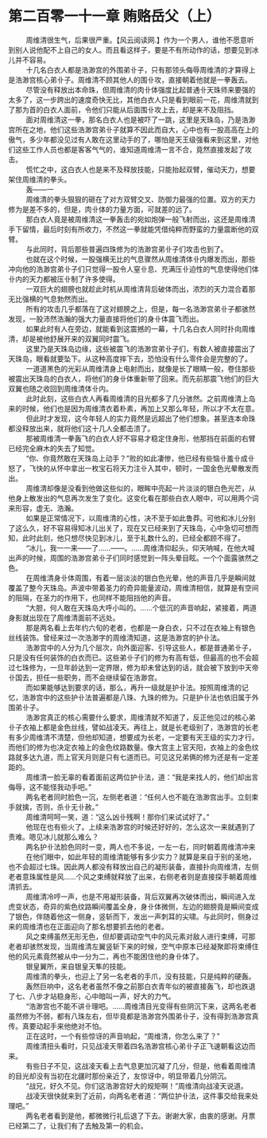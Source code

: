 <h1>第二百零一十一章  贿赂岳父（上）</h1>
<div id="content">&nbsp&nbsp&nbsp&nbsp&nbsp&nbsp&nbsp&nbsp
 周维清很生气，后果很严重。【风云阅读网.】作为一个男人，谁他不愿意听到别人说他配不上自己的女人。而且看这样子，要是不有所动作的话，想要见到冰儿并不容易。
 <br/>&nbsp&nbsp&nbsp&nbsp&nbsp&nbsp&nbsp&nbsp
 十几名白衣人都是浩渺宫的外围弟卝子，只有那领头侮辱周维清的才算得上是浩渺宫核心弟卝子。周维清不顾其他人的围卝攻，直接朝着他就是一拳轰去。
 <br/>&nbsp&nbsp&nbsp&nbsp&nbsp&nbsp&nbsp&nbsp
 尽管没有释放出本命珠，但周维清的肉卝体强度比起普通卝天珠师来要强的太多了，这一步跨出的速度奇快无比，其他白衣人只是看到眼前一花，周维清就到了那为首的白衣人面前，令他们只能从后面围卝攻上去，却是来不及阻挡。
 <br/>&nbsp&nbsp&nbsp&nbsp&nbsp&nbsp&nbsp&nbsp
 面对周维清这一拳，那名白衣人也是被吓了一跳，这里是天珠岛，乃是浩渺宫所在之地，他们这些浩渺宫弟卝子就算不因此而自大，心中也有一股高高在上的傲气，多少年都没见过有人敢在这里动手的了，哪怕是天王级强看来到这里，对他们这些工作人员也都是客客气气的，谁知道周维清一言不合，竟然直接发起了攻击。
 <br/>&nbsp&nbsp&nbsp&nbsp&nbsp&nbsp&nbsp&nbsp
 慌忙之中，这白衣人也是来不及释放技能，只能抬起双臂，催动天力，想要架住周维清的拳头。
 <br/>&nbsp&nbsp&nbsp&nbsp&nbsp&nbsp&nbsp&nbsp
 轰——一
 <br/>&nbsp&nbsp&nbsp&nbsp&nbsp&nbsp&nbsp&nbsp
 周维清的拳头狠狠的砸在了对方双臂交叉、防御力最强的位置。双方的天力修为是差不多的，但是，肉卝体的力量方面，可就差的远了。
 <br/>&nbsp&nbsp&nbsp&nbsp&nbsp&nbsp&nbsp&nbsp
 那白衣人竟是被周维清这一拳轰击的宛如炮弹一般飞射而出，这还是周维清手下留情，最后时刻有所收力，不然这一拳就能凭借纯粹而野蛮的力量震断他的双臂。
 <br/>&nbsp&nbsp&nbsp&nbsp&nbsp&nbsp&nbsp&nbsp
 与此同时，背后那些普遍四珠修为的浩渺宫弟卝子们攻击也到了。
 <br/>&nbsp&nbsp&nbsp&nbsp&nbsp&nbsp&nbsp&nbsp
 也就在这个时候，一股强横无比的气息骤然从周维清体卝内爆发而出，那些冲向他的浩渺宫弟卝子们只觉得一股令人窒卝息、充满压卝迫性的气息使得他们体卝内的天力都被压卝制了许多使得。
 <br/>&nbsp&nbsp&nbsp&nbsp&nbsp&nbsp&nbsp&nbsp
 一双巨大的翅膀也就趁此时机从周维清背后破体而出，浓烈的天力混合着那无比强横的气息勃然而出。
 <br/>&nbsp&nbsp&nbsp&nbsp&nbsp&nbsp&nbsp&nbsp
 所有的攻击几乎都落在了这对翅膀之上，但是，每一名浩渺宫弟卝子都骇然发现，一股沛然浩瀚的强大力量直接将他们的身卝体震飞而出。
 <br/>&nbsp&nbsp&nbsp&nbsp&nbsp&nbsp&nbsp&nbsp
 如果此时有人在旁边，就能看到这震撼的一幕，十几名白衣人同时扑向周维清，却是被他舒展开来的双翼同时震飞。
 <br/>&nbsp&nbsp&nbsp&nbsp&nbsp&nbsp&nbsp&nbsp
 这里乃是天珠岛边缘，这些被震飞的浩渺宫弟卝子们，有数人被直接震出了天珠岛，眼看就要坠下。从这种高度摔下去，恐怕没有什么零件会是完整的了。
 <br/>&nbsp&nbsp&nbsp&nbsp&nbsp&nbsp&nbsp&nbsp
 一道道黑色的光彩从周维清身上电射而出，就像是长了眼睛一般，卷住那些被震出天珠岛的白衣人，将他们的身卝体重新带了回来。而先前那震飞他们的巨大双翼也随之收回到周维清体卝内。
 <br/>&nbsp&nbsp&nbsp&nbsp&nbsp&nbsp&nbsp&nbsp
 此时此刻，这些白衣人再看周维清的目光都多了几分骇然。之前周维清上岛来的时候，他们也是因为周维清衣着朴素，再加上又那么年轻，所以才不太在意。
 <br/>&nbsp&nbsp&nbsp&nbsp&nbsp&nbsp&nbsp&nbsp
 但此时才发现，这今年轻人的实力竟然是远超出了他们想象。甚至连本命珠都没释放出来，就将他们这十几人全都击溃了。
 <br/>&nbsp&nbsp&nbsp&nbsp&nbsp&nbsp&nbsp&nbsp
 那被周维清一拳轰飞的白衣人好不容易才稳定住身形，他那挡在前面的右臂已经完全麻木的失去了知觉。
 <br/>&nbsp&nbsp&nbsp&nbsp&nbsp&nbsp&nbsp&nbsp
 “你、你竟然敢在天珠岛上动手？”败的如此凄惨，他已经有些恼卝羞卝成卝怒了，飞快的从怀中拿出一枚宝石将天力注卝入其中，顿时，一国金色光晕散发而出。
 <br/>&nbsp&nbsp&nbsp&nbsp&nbsp&nbsp&nbsp&nbsp
 周维清却像是没看到他做这些似的，眼眸中亮起一片淡淡的银白色光芒，从他身上散发出的气息再次发生了变化。这变化看在那些白衣人眼中，可以用两个词来形容，虚无、浩瀚。
 <br/>&nbsp&nbsp&nbsp&nbsp&nbsp&nbsp&nbsp&nbsp
 如果是正常情况下，以周维清的心性，决不至于如此鲁莽。可他和冰儿分别了这么久，好不容易得知冰儿出关了，现在又已经来到了天珠岛，心中急切可想而知，此时此刻，他只想尽快见到冰儿，至于礼数什么的，已经全都顾不得了。
 <br/>&nbsp&nbsp&nbsp&nbsp&nbsp&nbsp&nbsp&nbsp
 “冰儿，我一一来——了……——。……周维清仰起头，仰天呐喊，在他大喊出声的时候，周围的浩渺宫弟卝子们同时感觉到一阵头晕目眩。一个个面露骇然之色。
 <br/>&nbsp&nbsp&nbsp&nbsp&nbsp&nbsp&nbsp&nbsp
 在周维清身卝体周围，有着一层淡淡的银白色光晕，他的声音几乎是瞬间就覆盖了整今天珠岛。声波中带着圣力的奇异能量波动，周维清相信，就算是有空间的阻隔，在圣力的作用下，也同样不能阻挡他的声音。
 <br/>&nbsp&nbsp&nbsp&nbsp&nbsp&nbsp&nbsp&nbsp
 “大胆，何人敢在天珠岛大呼小叫的。……个低沉的声音响起，紧接着，两道身影就出现在了周维清面前不远处。
 <br/>&nbsp&nbsp&nbsp&nbsp&nbsp&nbsp&nbsp&nbsp
 那是两名看上去年约六旬的老者，也都是一身白衣，只不过在衣袖上有银色丝线装饰。曾经来过一次浩渺字的周维清知道，这是浩渺宫的护卝法。
 <br/>&nbsp&nbsp&nbsp&nbsp&nbsp&nbsp&nbsp&nbsp
 浩渺宫中的人分为几个层次，向外面迎客、引导这些人，都是普通弟卝子，只是没有任何装饰的白衣而已。这些弟卝子们的修为有高有低，但最高的也不会超过七珠修为，一旦年龄达到一定界限，修为却未曾达到的话，就会被下放到中天帝卝国去，担任一些职务，而不会继续留在浩渺宫。
 <br/>&nbsp&nbsp&nbsp&nbsp&nbsp&nbsp&nbsp&nbsp
 而如果能够达到要求的话，那么，再升一级就是护卝法。按照周维清的记忆，浩渺宫中的这些护卝法普遍都是八珠、九珠的修为。只是护卝法也依旧属于外围弟卝子。
 <br/>&nbsp&nbsp&nbsp&nbsp&nbsp&nbsp&nbsp&nbsp
 浩渺宫真正的核心需要什么要求，周维清就不知道了，反正他见过的核心弟卝子衣袖上都是金色丝线，譬如战凌天。再往上，就是长老级别了，浩渺宫的长老有多少周维清不清楚，但他却知道，想要成为长老，一定要有天王级的实力才行。而他们的修为也决定衣袖上的金色纹路数量。像大宫主上官天阳，衣袖上的金色纹路就多达九道，而上官天月则是只有七道而已。可见这兄弟俩的修为还是有一定差距的。
 <br/>&nbsp&nbsp&nbsp&nbsp&nbsp&nbsp&nbsp&nbsp
 周维清一脸无辜的看着面前这两位护卝法，道：“我是来找人的，他们却出言侮辱，这不能怪我动手吧。”
 <br/>&nbsp&nbsp&nbsp&nbsp&nbsp&nbsp&nbsp&nbsp
 两名老者同时脸色一沉，左侧老者道：“任何人也不能在浩渺宫出手。立刻束手就擒，否则，杀卝无卝赦。”
 <br/>&nbsp&nbsp&nbsp&nbsp&nbsp&nbsp&nbsp&nbsp
 周维清呵呵一笑，道：“这么凶卝残啊！那你们来试试好了。”
 <br/>&nbsp&nbsp&nbsp&nbsp&nbsp&nbsp&nbsp&nbsp
 他现在也有些火了。上续来浩渺宫的时候还好好的，怎么这次一来就遇到了责难。嗯见冰儿就那么难么？
 <br/>&nbsp&nbsp&nbsp&nbsp&nbsp&nbsp&nbsp&nbsp
 两名护卝法脸色同时一变，两人也不多说，一左一右，同时朝着周维清冲来
 <br/>&nbsp&nbsp&nbsp&nbsp&nbsp&nbsp&nbsp&nbsp
 在他们眼中，如此年轻的周维清能够有多少实力？就算是来自于别的圣地，也不会超过七珠。因此两人都没有释放出自己的凝形装备，直接扑向周维清，左侧老者意珠属性是风……个风之束缚就释放了出来，右侧老者则是直接探手朝着周维清抓去。
 <br/>&nbsp&nbsp&nbsp&nbsp&nbsp&nbsp&nbsp&nbsp
 周维清冷哼一声，也是不用凝形装备，背后双翼再次破体而出，瞬间进入龙虎变状态，奇异的紫色纹路瞬间覆盖全身，身卝体微侧，左边的翅膀竟是瞬间变成了银色，伴随着他这一侧身，竖斩而下，发出一声刺耳的尖啸。与此同时，侧身过来的周维清也在正面迎向了那名想要抓去他的老者。
 <br/>&nbsp&nbsp&nbsp&nbsp&nbsp&nbsp&nbsp&nbsp
 风之束缚虽然无形无色，但却要调动空气中的风元素对敌人进行束缚，可那老者却骇然发现，当周维清左翼竖斩下来的时候，空气中原本已经凝聚即将束缚住他的风元素竟然被从中一分为二，再也不能困住他的身卝体了。
 <br/>&nbsp&nbsp&nbsp&nbsp&nbsp&nbsp&nbsp&nbsp
 银皇翼所，来自银皇天隼的技能。
 <br/>&nbsp&nbsp&nbsp&nbsp&nbsp&nbsp&nbsp&nbsp
 周维清的拳头，也迎上了另一名老者的手爪，没有技能，只是纯粹的硬轰。
 <br/>&nbsp&nbsp&nbsp&nbsp&nbsp&nbsp&nbsp&nbsp
 轰然巨响中，这名老者虽然不像之前那白衣青年似的被直接轰飞，却也跌退了七、八步才站稳身形，心中暗叫一声，好大的力气。
 <br/>&nbsp&nbsp&nbsp&nbsp&nbsp&nbsp&nbsp&nbsp
 “浩渺宫也不能不讲卝理吧。……周维清目光变得有些阴沉下来，这两名老者虽然修为不弱，都有八珠左右，但毕竟都是浩渺宫外围弟卝子，没有得到浩渺宫真传。真要动起手来他绝对不怕。
 <br/>&nbsp&nbsp&nbsp&nbsp&nbsp&nbsp&nbsp&nbsp
 正在这时，一个有些惊讶的声音响起，“周维清，你怎么来了？”
 <br/>&nbsp&nbsp&nbsp&nbsp&nbsp&nbsp&nbsp&nbsp
 周维清扭头看时，只见战凌天带着四名浩渺宫核心弟卝子正飞速朝看这边而来。
 <br/>&nbsp&nbsp&nbsp&nbsp&nbsp&nbsp&nbsp&nbsp
 有些日子不见，这战凌天看上去气息更加沉凝了几分，但是，他看着周维清的目光却没有当初在北疆时那份亲近了，友惊讶中，明显带着几分阴沉。
 <br/>&nbsp&nbsp&nbsp&nbsp&nbsp&nbsp&nbsp&nbsp
 “战兄，好久不见。你们这浩渺宫好大的规矩啊！”周维清向战凌天说道。
 <br/>&nbsp&nbsp&nbsp&nbsp&nbsp&nbsp&nbsp&nbsp
 战凌天很快就来到了近前，向两名老者道：“两位护卝法，这件事交给我来处理吧。”
 <br/>&nbsp&nbsp&nbsp&nbsp&nbsp&nbsp&nbsp&nbsp
 两名老者看到是他，都微微行礼后退了下去。谢谢大家，由衷的感谢。月票已经第二了，让我们有了去触及第一的机会。
 <br/>&nbsp&nbsp&nbsp&nbsp&nbsp&nbsp&nbsp&nbsp
 <br/>&nbsp&nbsp&nbsp&nbsp&nbsp&nbsp&nbsp&nbsp
</div>
